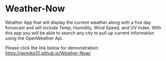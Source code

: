 # Weather-Now

Weather App that will display the current weather along with a five day forcecast and will include Temp, Humidity, Wind Speed, and UV Index.
With this app you will be able to search any city to pull up current information using the OpenWeather Api.

Please click the link below for demonstration:
https://gpmike31.github.io/Weather-Now/